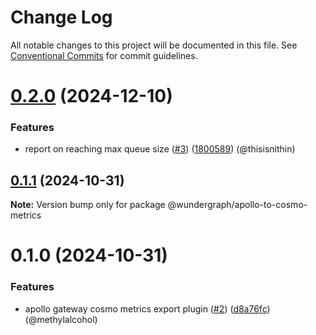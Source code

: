 # Change Log

All notable changes to this project will be documented in this file.
See [Conventional Commits](https://conventionalcommits.org) for commit guidelines.

# [0.2.0](https://github.com/wundergraph/apollo-compatibility/compare/@wundergraph/apollo-to-cosmo-metrics@0.1.1...@wundergraph/apollo-to-cosmo-metrics@0.2.0) (2024-12-10)

### Features

* report on reaching max queue size ([#3](https://github.com/wundergraph/apollo-compatibility/issues/3)) ([1800589](https://github.com/wundergraph/apollo-compatibility/commit/1800589c6429bbef0ac7b070d1e9711b0b3df2e3)) (@thisisnithin)

## [0.1.1](https://github.com/wundergraph/apollo-compatibility/compare/@wundergraph/apollo-to-cosmo-metrics@0.1.0...@wundergraph/apollo-to-cosmo-metrics@0.1.1) (2024-10-31)

**Note:** Version bump only for package @wundergraph/apollo-to-cosmo-metrics

# 0.1.0 (2024-10-31)

### Features

* apollo gateway cosmo metrics export plugin ([#2](https://github.com/wundergraph/apollo-compatibility/issues/2)) ([d8a76fc](https://github.com/wundergraph/apollo-compatibility/commit/d8a76fcc07b38228fb1362272c41d7dca04865be)) (@methylalcohol)
